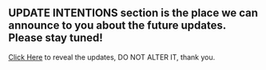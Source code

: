 UPDATE INTENTIONS section is the place we can announce to you about the future updates.
Please stay tuned!
--

[Click Here](https://github.com/gosherfed/REMIL-CONNERT/blob/Update-Intentions/UPDATE%20INTENTIONS) to reveal the updates, DO NOT ALTER IT, thank you.
